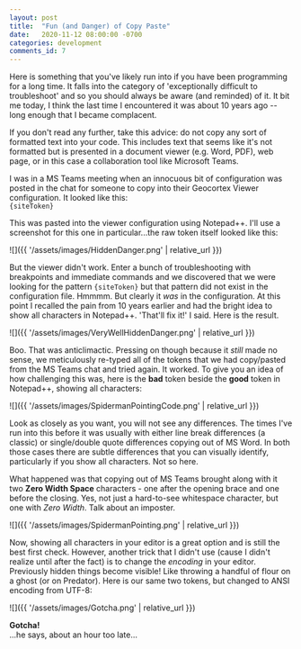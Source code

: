 ```yaml
---
layout: post
title:  "Fun (and Danger) of Copy Paste"
date:   2020-11-12 08:00:00 -0700
categories: development
comments_id: 7
---
```

Here is something that you've likely run into if you have been programming for a long time. It falls into the category of 'exceptionally difficult to troubleshoot' and so you should always be aware (and reminded) of it. It bit me today, I think the last time I encountered it was about 10 years ago -- long enough that I became complacent.

If you don't read any further, take this advice: do not copy any sort of formatted text into your code. This includes text that seems like it's not formatted but is presented in a document viewer (e.g. Word, PDF), web page, or in this case a collaboration tool like Microsoft Teams.

I was in a MS Teams meeting when an innocuous bit of configuration was posted in the chat for someone to copy into their Geocortex Viewer configuration. It looked like this:  
`{siteToken}`

This was pasted into the viewer configuration using Notepad++. I'll use a screenshot for this one in particular...the raw token itself looked like this:  

![]({{ '/assets/images/HiddenDanger.png' | relative_url }})

But the viewer didn't work. Enter a bunch of troubleshooting with breakpoints and immediate commands and we discovered that we were looking for the pattern `{siteToken}` but that pattern did not exist in the configuration file. Hmmmm. But clearly it _was_ in the configuration. At this point I recalled the pain from 10 years earlier and had the bright idea to show all characters in Notepad++. 'That'll fix it!' I said. Here is the result.  

![]({{ '/assets/images/VeryWellHiddenDanger.png' | relative_url }})

Boo. That was anticlimactic. Pressing on though because it _still_ made no sense, we meticulously re-typed all of the tokens that we had copy/pasted from the MS Teams chat and tried again. It worked. To give you an idea of how challenging this was, here is the __bad__ token beside the __good__ token in Notepad++, showing all characters:  

![]({{ '/assets/images/SpidermanPointingCode.png' | relative_url }})

Look as closely as you want, you will not see any differences. The times I've run into this before it was usually with either line break differences (a classic) or single/double quote differences copying out of MS Word. In both those cases there are subtle differences that you can visually identify, particularly if you show all characters. Not so here.

What happened was that copying out of MS Teams brought along with it two __Zero Width Space__ characters - one after the opening brace and one before the closing. Yes, not just a hard-to-see whitespace character, but one with _Zero Width_. Talk about an imposter.  

![]({{ '/assets/images/SpidermanPointing.png' | relative_url }})

Now, showing all characters in your editor is a great option and is still the best first check. However, another trick that I didn't use (cause I didn't realize until after the fact) is to change the _encoding_ in your editor. Previously hidden things become visible! Like throwing a handful of flour on a ghost (or on Predator). Here is our same two tokens, but changed to ANSI encoding from UTF-8:  

![]({{ '/assets/images/Gotcha.png' | relative_url }})

__Gotcha!__  
...he says, about an hour too late...